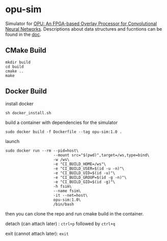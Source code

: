 # opu-sim

Simulator for [OPU: An FPGA-based Overlay Processor for Convolutional Neural Networks](http://eda.ee.ucla.edu/pub/J93.pdf). 
Descriptions about data structures and fucntions can be found in the [doc](https://github.com/OPU-Lab/opu-sim/blob/master/README_Summary.md).

## CMake Build
```
mkdir build
cd build
cmake ..
make
```

## Docker Build
install docker
```
sh docker_install.sh
```
build a container with dependencies for the simulator
```
sudo docker build -f Dockerfile --tag opu-sim:1.0 .
```
launch
```
sudo docker run --rm --pid=host\
                     --mount src="$(pwd)",target=/ws,type=bind\
                     -w /ws\
                     -e "CI_BUILD_HOME=/ws"\
                     -e "CI_BUILD_USER=$(id -u -n)"\
                     -e "CI_BUILD_UID=$(id -u)"\
                     -e "CI_BUILD_GROUP=$(id -g -n)"\
                     -e "CI_BUILD_GID=$(id -g)"\
                     -h fsim\
                     --name fsim\
                     -it --net=host\
                     opu-sim:1.0\
                     /bin/bash
```
then you can clone the repo and run cmake build in the container.

detach (can attach later) : ``ctrl+p`` followed by ``ctrl+q``

exit (cannot attach later): ``exit``
